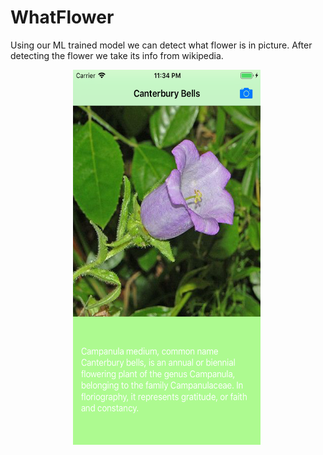 
# WhatFlower

Using our ML trained model we can detect what flower is in picture. After detecting the flower we take its info from wikipedia.



<p float="left">
  
  <img src="https://github.com/prostiak/Swift/blob/master/img/whatflower.png" width="300" height="600" hspace="100" />
  
</p>

